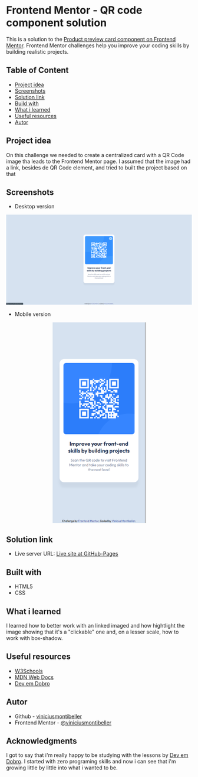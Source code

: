 # Frontend Mentor - QR code component solution
This is a solution to the [Product preview card component on Frontend Mentor](https://www.frontendmentor.io/challenges/product-preview-card-component-GO7UmttRfa). Frontend Mentor challenges help you improve your coding skills by building realistic projects.

## Table of Content
- [Project idea](#project-idea)
- [Screenshots](#screenshots)
- [Solution link](#solution-link)
- [Build with](#built-with)
- [What i learned](#what-i-learned)
- [Useful resources](#useful-resources)
- [Autor](#autor)

## Project idea

On this challenge we needed to create a centralized card with a QR Code image tha leads to the Frontend Mentor page.
I assumed that the image had a link, besides de QR Code element, and tried to built the project based on that

## Screenshots

- Desktop version

<img src="./screenshots-readme/Screenshot_desktop.png">

- Mobile version
<p align=center>
<img src="./screenshots-readme/Screenshot_mobile.png" width="50%">
</p>

## Solution link
- Live server URL: [Live site at GitHub-Pages](https://viniciusmontibeller.github.io/qr-code-component/)

## Built with
 - HTML5
 - CSS

## What i learned
  I learned how to better work with an linked imaged and how hightlight the image showing that it's a "clickable" one and, on a lesser scale, how to work with box-shadow.

## Useful resources

 - [W3Schools](https://www.w3schools.com/)
 - [MDN Web Docs](https://developer.mozilla.org/en-US/)
 - [Dev em Dobro](https://github.com/devemdobro)

## Autor
 - Github - [viniciusmontibeller](https://github.com/viniciusmontibeller)
 - Frontend Mentor - [@viniciusmontibeller](https://www.frontendmentor.io/profile/viniciusmontibeller)
 

 ## Acknowledgments

I got to say that i'm really happy to be studying with the lessons by [Dev em Dobro](https://github.com/devemdobro). I started with zero programing skills and now i can see that i'm growing little by little into what i wanted to be.